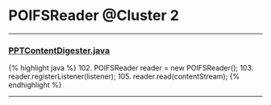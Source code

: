 # POIFSReader @Cluster 2

***

### [PPTContentDigester.java](https://searchcode.com/codesearch/view/129866876/)
{% highlight java %}
102. POIFSReader reader = new POIFSReader();
103. reader.registerListener(listener);
105. reader.read(contentStream);
{% endhighlight %}

***

